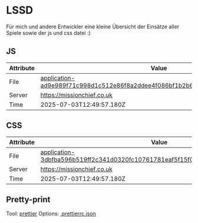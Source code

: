 # LSSD

Für mich und andere Entwickler eine kleine Übersicht der Einsätze aller Spiele sowie der js und css datei :)

<!-- automated -->

## JS

| Attribute | Value                                                                                                                                                                                                |
| --------- | ---------------------------------------------------------------------------------------------------------------------------------------------------------------------------------------------------- |
| File      | [application-ad9e989f71c998d1c512e86f8a2ddee4f086bf1b2b61988ef295d56454d42845.js](https://missionchief.co.uk/assets/application-ad9e989f71c998d1c512e86f8a2ddee4f086bf1b2b61988ef295d56454d42845.js) |
| Server    | https://missionchief.co.uk                                                                                                                                                                           |
| Time      | 2025-07-03T12:49:57.180Z                                                                                                                                                                             |

## CSS

| Attribute | Value                                                                                                                                                                                                  |
| --------- | ------------------------------------------------------------------------------------------------------------------------------------------------------------------------------------------------------ |
| File      | [application-3dbfba596b519ff2c341d0320fc10761781eaf5f15f095b716db7d10795d2bdf.css](https://missionchief.co.uk/assets/application-3dbfba596b519ff2c341d0320fc10761781eaf5f15f095b716db7d10795d2bdf.css) |
| Server    | https://missionchief.co.uk                                                                                                                                                                             |
| Time      | 2025-07-03T12:49:57.180Z                                                                                                                                                                               |

## Pretty-print

Tool: [prettier](https://prettier.io)
Options: [.prettierrc.json](./.prettierrc.json)

<!-- /automated -->
